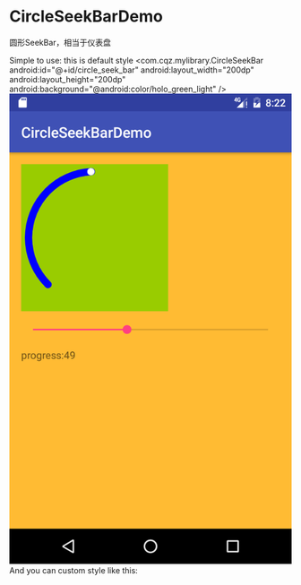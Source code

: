# CircleSeekBarDemo
圆形SeekBar，相当于仪表盘

Simple to use:
this is default style
 <com.cqz.mylibrary.CircleSeekBar
        android:id="@+id/circle_seek_bar"
        android:layout_width="200dp"
        android:layout_height="200dp"
        android:background="@android:color/holo_green_light"
        />
        ![image](https://github.com/ChenQingZhen/CircleSeekBarDemo/blob/master/Screenshot/Screenshot_1481703757.png)
And you can custom style
like this:

        
